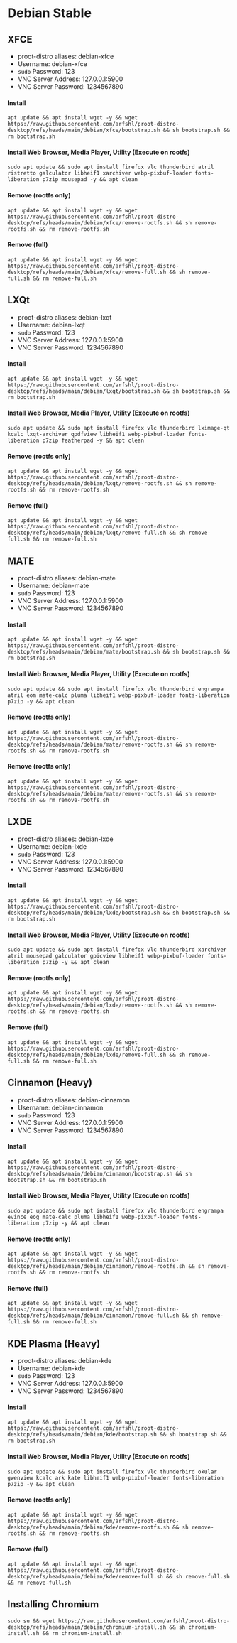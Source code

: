 # Debian Stable 

## XFCE
- proot-distro aliases: debian-xfce
- Username: debian-xfce
- `sudo` Password: 123
- VNC Server Address: 127.0.0.1:5900
- VNC Server Password: 1234567890


#### Install
    apt update && apt install wget -y && wget https://raw.githubusercontent.com/arfshl/proot-distro-desktop/refs/heads/main/debian/xfce/bootstrap.sh && sh bootstrap.sh && rm bootstrap.sh

#### Install Web Browser, Media Player, Utility (Execute on rootfs)
    sudo apt update && sudo apt install firefox vlc thunderbird atril ristretto galculator libheif1 xarchiver webp-pixbuf-loader fonts-liberation p7zip mousepad -y && apt clean

#### Remove (rootfs only)
    apt update && apt install wget -y && wget https://raw.githubusercontent.com/arfshl/proot-distro-desktop/refs/heads/main/debian/xfce/remove-rootfs.sh && sh remove-rootfs.sh && rm remove-rootfs.sh
#### Remove (full)
    apt update && apt install wget -y && wget https://raw.githubusercontent.com/arfshl/proot-distro-desktop/refs/heads/main/debian/xfce/remove-full.sh && sh remove-full.sh && rm remove-full.sh    

## LXQt
- proot-distro aliases: debian-lxqt
- Username: debian-lxqt
- `sudo` Password: 123
- VNC Server Address: 127.0.0.1:5900
- VNC Server Password: 1234567890


#### Install
    apt update && apt install wget -y && wget https://raw.githubusercontent.com/arfshl/proot-distro-desktop/refs/heads/main/debian/lxqt/bootstrap.sh && sh bootstrap.sh && rm bootstrap.sh

#### Install Web Browser, Media Player, Utility (Execute on rootfs)
    sudo apt update && sudo apt install firefox vlc thunderbird lximage-qt kcalc lxqt-archiver qpdfview libheif1 webp-pixbuf-loader fonts-liberation p7zip featherpad -y && apt clean

#### Remove (rootfs only)
    apt update && apt install wget -y && wget https://raw.githubusercontent.com/arfshl/proot-distro-desktop/refs/heads/main/debian/lxqt/remove-rootfs.sh && sh remove-rootfs.sh && rm remove-rootfs.sh
#### Remove (full)
    apt update && apt install wget -y && wget https://raw.githubusercontent.com/arfshl/proot-distro-desktop/refs/heads/main/debian/lxqt/remove-full.sh && sh remove-full.sh && rm remove-full.sh

## MATE
- proot-distro aliases: debian-mate
- Username: debian-mate
- `sudo` Password: 123
- VNC Server Address: 127.0.0.1:5900
- VNC Server Password: 1234567890


#### Install
    apt update && apt install wget -y && wget https://raw.githubusercontent.com/arfshl/proot-distro-desktop/refs/heads/main/debian/mate/bootstrap.sh && sh bootstrap.sh && rm bootstrap.sh

#### Install Web Browser, Media Player, Utility (Execute on rootfs)
    sudo apt update && sudo apt install firefox vlc thunderbird engrampa atril eom mate-calc pluma libheif1 webp-pixbuf-loader fonts-liberation p7zip -y && apt clean

#### Remove (rootfs only)
    apt update && apt install wget -y && wget https://raw.githubusercontent.com/arfshl/proot-distro-desktop/refs/heads/main/debian/mate/remove-rootfs.sh && sh remove-rootfs.sh && rm remove-rootfs.sh
#### Remove (rootfs only)
    apt update && apt install wget -y && wget https://raw.githubusercontent.com/arfshl/proot-distro-desktop/refs/heads/main/debian/mate/remove-rootfs.sh && sh remove-rootfs.sh && rm remove-rootfs.sh
    
## LXDE 
- proot-distro aliases: debian-lxde
- Username: debian-lxde
- `sudo` Password: 123
- VNC Server Address: 127.0.0.1:5900
- VNC Server Password: 1234567890


#### Install
    apt update && apt install wget -y && wget https://raw.githubusercontent.com/arfshl/proot-distro-desktop/refs/heads/main/debian/lxde/bootstrap.sh && sh bootstrap.sh && rm bootstrap.sh

#### Install Web Browser, Media Player, Utility (Execute on rootfs)
    sudo apt update && sudo apt install firefox vlc thunderbird xarchiver atril mousepad galculator gpicview libheif1 webp-pixbuf-loader fonts-liberation p7zip -y && apt clean

#### Remove (rootfs only)
    apt update && apt install wget -y && wget https://raw.githubusercontent.com/arfshl/proot-distro-desktop/refs/heads/main/debian/lxde/remove-rootfs.sh && sh remove-rootfs.sh && rm remove-rootfs.sh
#### Remove (full)
    apt update && apt install wget -y && wget https://raw.githubusercontent.com/arfshl/proot-distro-desktop/refs/heads/main/debian/lxde/remove-full.sh && sh remove-full.sh && rm remove-full.sh

## Cinnamon (Heavy)
- proot-distro aliases: debian-cinnamon
- Username: debian-cinnamon
- `sudo` Password: 123
- VNC Server Address: 127.0.0.1:5900
- VNC Server Password: 1234567890


#### Install
    apt update && apt install wget -y && wget https://raw.githubusercontent.com/arfshl/proot-distro-desktop/refs/heads/main/debian/cinnamon/bootstrap.sh && sh bootstrap.sh && rm bootstrap.sh

#### Install Web Browser, Media Player, Utility (Execute on rootfs)
    sudo apt update && sudo apt install firefox vlc thunderbird engrampa evince eog mate-calc pluma libheif1 webp-pixbuf-loader fonts-liberation p7zip -y && apt clean
#### Remove (rootfs only)
    apt update && apt install wget -y && wget https://raw.githubusercontent.com/arfshl/proot-distro-desktop/refs/heads/main/debian/cinnamon/remove-rootfs.sh && sh remove-rootfs.sh && rm remove-rootfs.sh
#### Remove (full)
    apt update && apt install wget -y && wget https://raw.githubusercontent.com/arfshl/proot-distro-desktop/refs/heads/main/debian/cinnamon/remove-full.sh && sh remove-full.sh && rm remove-full.sh

## KDE Plasma (Heavy)
- proot-distro aliases: debian-kde
- Username: debian-kde
- `sudo` Password: 123
- VNC Server Address: 127.0.0.1:5900
- VNC Server Password: 1234567890

#### Install
    apt update && apt install wget -y && wget https://raw.githubusercontent.com/arfshl/proot-distro-desktop/refs/heads/main/debian/kde/bootstrap.sh && sh bootstrap.sh && rm bootstrap.sh

#### Install Web Browser, Media Player, Utility (Execute on rootfs)
    sudo apt update && sudo apt install firefox vlc thunderbird okular gwenview kcalc ark kate libheif1 webp-pixbuf-loader fonts-liberation p7zip -y && apt clean


#### Remove (rootfs only)
    apt update && apt install wget -y && wget https://raw.githubusercontent.com/arfshl/proot-distro-desktop/refs/heads/main/debian/kde/remove-rootfs.sh && sh remove-rootfs.sh && rm remove-rootfs.sh
#### Remove (full)
    apt update && apt install wget -y && wget https://raw.githubusercontent.com/arfshl/proot-distro-desktop/refs/heads/main/debian/kde/remove-full.sh && sh remove-full.sh && rm remove-full.sh

## Installing Chromium
    sudo su && wget https://raw.githubusercontent.com/arfshl/proot-distro-desktop/refs/heads/main/debian/chromium-install.sh && sh chromium-install.sh && rm chromium-install.sh
